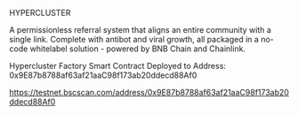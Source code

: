 HYPERCLUSTER

A permissionless referral system that aligns an entire community with a single link. Complete with antibot and viral growth, all packaged in a no-code whitelabel solution - powered by BNB Chain and Chainlink.

Hypercluster Factory Smart Contract Deployed to Address: 0x9E87b8788af63af21aaC98f173ab20ddecd88Af0

https://testnet.bscscan.com/address/0x9E87b8788af63af21aaC98f173ab20ddecd88Af0
